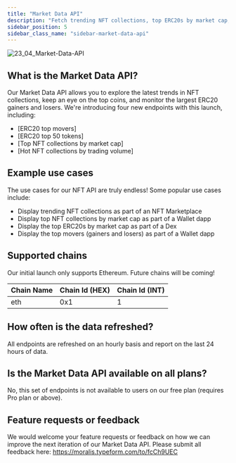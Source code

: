 ```yaml
---
title: "Market Data API"
description: "Fetch trending NFT collections, top ERC20s by market cap, top movers, and much more with the most popular cross-chain Market Data API in Web3."
sidebar_position: 5
sidebar_class_name: "sidebar-market-data-api"
---
```


![23_04_Market-Data-API](https://user-images.githubusercontent.com/13417464/232770625-5621e164-165b-4cd4-afe2-365b6b2b8591.jpg)

## What is the Market Data API?

Our Market Data API allows you to explore the latest trends in NFT collections, keep an eye on the top coins, and monitor the largest ERC20 gainers and losers. We're introducing four new endpoints with this launch, including:

- [ERC20 top movers]
- [ERC20 top 50 tokens]
- [Top NFT collections by market cap]
- [Hot NFT collections by trading volume]

## Example use cases

The use cases for our NFT API are truly endless! Some popular use cases include:

- Display trending NFT collections as part of an NFT Marketplace
- Display top NFT collections by market cap as part of a Wallet dapp
- Display the top ERC20s by market cap as part of a Dex
- Display the top movers (gainers and losers) as part of a Wallet dapp

## Supported chains

Our initial launch only supports Ethereum. Future chains will be coming!

| Chain Name | Chain Id (HEX) | Chain Id (INT) |
| ---------- | -------------- | -------------- |
| eth        | 0x1            | 1              |

## How often is the data refreshed?

All endpoints are refreshed on an hourly basis and report on the last 24 hours of data.

## Is the Market Data API available on all plans?

No, this set of endpoints is not available to users on our free plan (requires Pro plan or above).

## Feature requests or feedback

We would welcome your feature requests or feedback on how we can improve the next iteration of our Market Data API. Please submit all feedback here: https://moralis.typeform.com/to/fcCh9UEC
